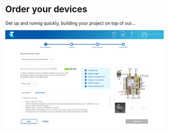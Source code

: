 # Order your devices

Get up and runnig quickly, building your project on top of our...

![View device features in order process](./view-device-features.png)

